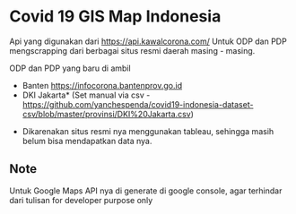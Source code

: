 # Covid 19 GIS Map Indonesia

Api yang digunakan dari https://api.kawalcorona.com/
Untuk ODP dan PDP mengscrapping dari berbagai situs resmi daerah masing - masing.

ODP dan PDP yang baru di ambil
- Banten https://infocorona.bantenprov.go.id
- DKI Jakarta* (Set manual via csv - https://github.com/yanchespenda/covid19-indonesia-dataset-csv/blob/master/provinsi/DKI%20Jakarta.csv)

* Dikarenakan situs resmi nya menggunakan tableau, sehingga masih belum bisa mendapatkan data nya.

## Note
Untuk Google Maps API nya di generate di google console, agar terhindar dari tulisan for developer purpose only